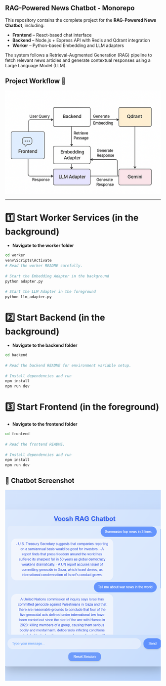 ## RAG-Powered News Chatbot - Monorepo

This repository contains the complete project for the **RAG-Powered News Chatbot**, including:

- **Frontend** – React-based chat interface  
- **Backend** – Node.js + Express API with Redis and Qdrant integration  
- **Worker** – Python-based Embedding and LLM adapters  

The system follows a Retrieval-Augmented Generation (RAG) pipeline to fetch relevant news articles and generate contextual responses using a Large Language Model (LLM).

## Project Workflow 📜
![Project Workflow Pipeline](/frontend/src/assets/Pipeline.png)

---

# 1️⃣ Start Worker Services (in the background)
- **Navigate to the worker folder**
```bash
cd worker
venv\Scripts\Activate
# Read the worker README carefully.

# Start the Embedding Adapter in the background
python adapter.py 

# Start the LLM Adapter in the foreground
python llm_adapter.py
```
# 2️⃣ Start Backend (in the background)
- **Navigate to the backend folder**
```bash
cd backend

# Read the backend README for environment variable setup.

# Install dependencies and run
npm install
npm run dev
```
# 3️⃣ Start Frontend (in the foreground)
- **Navigate to the frontend folder**
```bash
cd frontend

# Read the frontend README.

# Install dependencies and run
npm install
npm run dev
```

## 📸 Chatbot Screenshot

![Chatbot Screenshot](./frontend/src/assets/Chatbot_Demo.png)